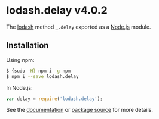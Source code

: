 # lodash.delay v4.0.2

The [lodash](https://lodash.com/) method `_.delay` exported as a [Node.js](https://nodejs.org/) module.

## Installation

Using npm:
```bash
$ {sudo -H} npm i -g npm
$ npm i --save lodash.delay
```

In Node.js:
```js
var delay = require('lodash.delay');
```

See the [documentation](https://lodash.com/docs#delay) or [package source](https://github.com/lodash/lodash/blob/4.0.2-npm-packages/lodash.delay) for more details.
